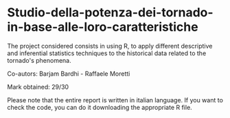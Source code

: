 # Studio-della-potenza-dei-tornado-in-base-alle-loro-caratteristiche
The project considered consists in using R, to apply different descriptive and inferential statistics techniques to the historical data related to the tornado's phenomena.

Co-autors: Barjam Bardhi - Raffaele Moretti

Mark obtained: 29/30

Please note that the entire report is written in italian language. If you want to check the code, you can do it downloading the appropriate R file.
